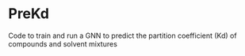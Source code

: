 # PreKd
Code to train and run a GNN to predict the partition coefficient (Kd) of compounds and solvent mixtures
